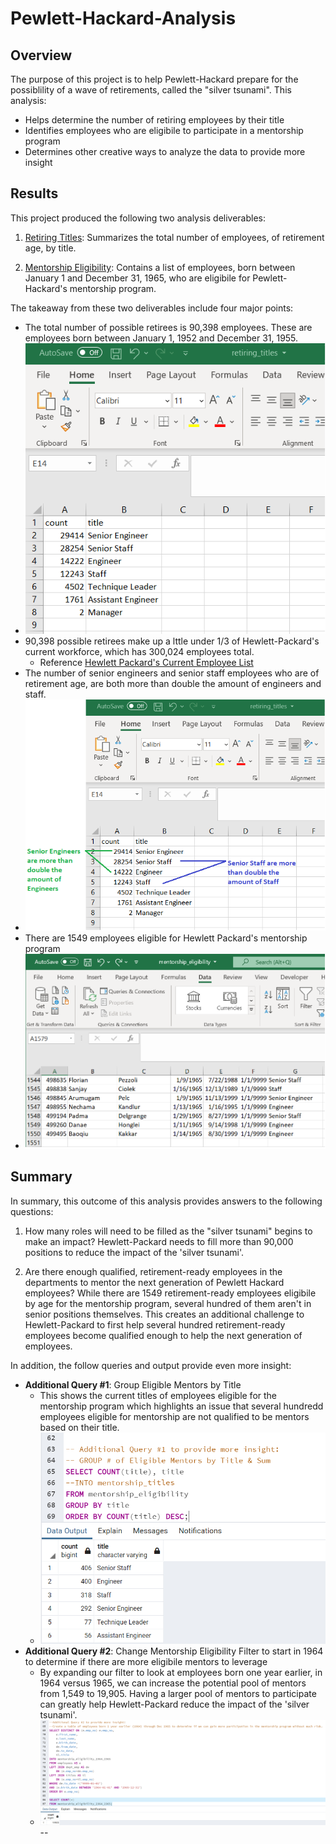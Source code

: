 # Pewlett-Hackard-Analysis
## Overview
The purpose of this project is to help Pewlett-Hackard prepare for the possiblility of a wave of retirements, called the "silver tsunami". This analysis:
- Helps determine the number of retiring employees by their title
- Identifies employees who are eligibile to participate in a mentorship program 
- Determines other creative ways to analyze the data to provide more insight

## Results
This project produced the following two analysis deliverables:
1) [Retiring Titles](/Data/retiring_titles.csv): Summarizes the total number of employees, of retirement age, by title. 
   
2) [Mentorship Eligibility](/Data/mentorship_eligibility.csv): Contains a list of employees, born between January 1 and December 31, 1965, who are eligibile for Pewlett-Hackard's mentorship program.

The takeaway from these two deliverables include four major points:
- The total number of possible retirees is 90,398 employees. These are employees born between January 1, 1952 and December 31, 1955. 
-  ![Retiring Tiles Summary](/Data/retiring_titles.png)  
- 90,398 possible retirees make up a lttle under 1/3 of Hewlett-Packard's current workforce, which has 300,024 employees total.
  - Reference [Hewlett Packard's Current Employee List](/Data/employees.csv)
- The number of senior engineers and senior staff employees who are of retirement age, are both more than double the amount of engineers and staff.
-  ![Retiring Tiles Observation](/Data/retiring_titles_double.png) 
- There are 1549 employees eligible for Hewlett Packard's mentorship program
-  ![Mentorship Eligible](/Data/mentorship_rows.png)  

## Summary
In summary, this outcome of this analysis provides answers to the following questions:

1) How many roles will need to be filled as the "silver tsunami" begins to make an impact?
Hewlett-Packard needs to fill more than 90,000 positions to reduce the impact of the 'silver tsunami'. 

2) Are there enough qualified, retirement-ready employees in the departments to mentor the next generation of Pewlett Hackard employees?
While there are 1549 retirement-ready employees eligibile by age for the mentorship program, several hundred of them aren't in senior positions themselves. This creates an additional challenge to Hewlett-Packard to first help several hundred retirement-ready employees become qualified enough to help the next generation of employees.

In addition, the follow queries and output provide even more insight:
- **Additional Query #1**: Group Eligible Mentors by Title
  - This shows the current titles of employees eligible for the mentorship program which highlights an issue that several hundredd employees eligible for mentorship are not qualified to be mentors based on their title. 
  - ![Mentorship Eligible By Title](/Data/additional_query_01.png)  
- **Additional Query #2**: Change Mentorship Eligibility Filter to start in 1964 to determine if there are more eligibile mentors to leverage
  - By expanding our filter to look at employees born one year earlier, in 1964 versus 1965, we can increase the potential pool of mentors from 1,549 to 19,905. Having a larger pool of mentors to participate can greatly help Hewlett-Packard reduce the impact of the 'silver tsunami'. 
  - ![Mentorship Eligible By Title](/Data/additional_query_02.png)  
-- 
